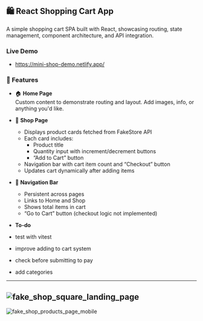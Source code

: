 ## 🛍️ React Shopping Cart App

A simple shopping cart SPA built with React, showcasing routing, state management, component architecture, and API integration.

### Live Demo
- https://mini-shop-demo.netlify.app/

### 🚀 Features

- 🏠 **Home Page**  
  Custom content to demonstrate routing and layout. Add images, info, or anything you'd like.
  
- 🛒 **Shop Page**  
  - Displays product cards fetched from FakeStore API  
  - Each card includes:
    - Product title
    - Quantity input with increment/decrement buttons
    - “Add to Cart” button
  - Navigation bar with cart item count and “Checkout” button
  - Updates cart dynamically after adding items

- 🔁 **Navigation Bar**  
  - Persistent across pages  
  - Links to Home and Shop  
  - Shows total items in cart  
  - “Go to Cart” button (checkout logic not implemented)
- **To-do**
- test with vitest
- improve adding to cart system
- check before submitting to pay
- add categories
  
-----------------------------------------------------------------------------------------
![fake_shop_square_landing_page](https://github.com/user-attachments/assets/88e1044c-3de3-4b9b-8878-3154c0bb2209)
-----------------------------------------------------------------------------------------
![fake_shop_products_page_mobile](https://github.com/user-attachments/assets/55566095-e36f-4b76-8254-92fcf81afbb8)
